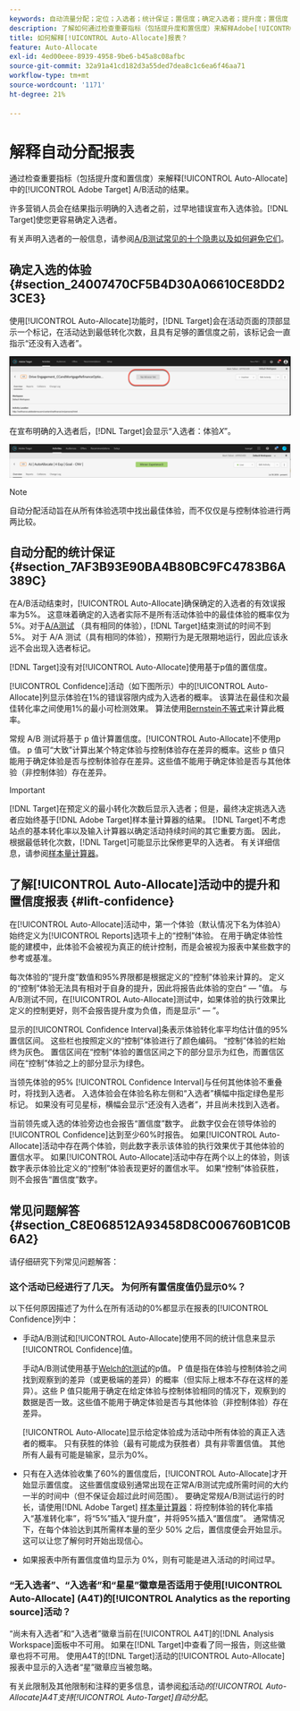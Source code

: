 ```yaml
---
keywords: 自动流量分配；定位；入选者；统计保证；置信度；确定入选者；提升度；置信度；默认；默认体验；自动分配；自动分配
description: 了解如何通过检查重要指标（包括提升度和置信度）来解释Adobe[!UICONTROL Auto-Allocate]中的 [!DNL Target]  A/B活动的结果。
title: 如何解释[!UICONTROL Auto-Allocate]报表？
feature: Auto-Allocate
exl-id: 4ed00eee-8939-4958-9be6-b45a8c08afbc
source-git-commit: 32a91a41cd182d3a55ded7dea8c1c6ea6f46aa71
workflow-type: tm+mt
source-wordcount: '1171'
ht-degree: 21%

---
```


# 解释自动分配报表

通过检查重要指标（包括提升度和置信度）来解释[!UICONTROL Auto-Allocate]中的[!UICONTROL Adobe Target] A/B活动的结果。

许多营销人员会在结果指示明确的入选者之前，过早地错误宣布入选体验。[!DNL Target]使您更容易确定入选者。

有关声明入选者的一般信息，请参阅[A/B测试常见的十个隐患以及如何避免它们](/help/main/c-activities/t-test-ab/common-ab-testing-pitfalls.md)。

## 确定入选的体验 {#section_24007470CF5B4D30A06610CE8DD23CE3}

使用[!UICONTROL Auto-Allocate]功能时，[!DNL Target]会在活动页面的顶部显示一个标记，在活动达到最低转化次数，且具有足够的置信度之前，该标记会一直指示“还没有入选者”。

![“没有入选者”标记](/help/main/c-activities/automated-traffic-allocation/assets/no-winner.png)

在宣布明确的入选者后，[!DNL Target]会显示“入选者：体验&#x200B;*X*”。

![入选者图像](assets/winner.png)

>[!NOTE]
>
>自动分配活动旨在从所有体验选项中找出最佳体验，而不仅仅是与控制体验进行两两比较。

## 自动分配的统计保证 {#section_7AF3B93E90BA4B80BC9FC4783B6A389C}

在A/B活动结束时，[!UICONTROL Auto-Allocate]确保确定的入选者的有效误报率为5%。 这意味着确定的入选者实际不是所有活动体验中的最佳体验的概率仅为 5%。对于[A/A测试](/help/main/c-activities/t-test-ab/aa-testing.md) （具有相同的体验），[!DNL Target]结束测试的时间不到5%。 对于 A/A 测试（具有相同的体验），预期行为是无限期地运行，因此应该永远不会出现入选者标记。

[!DNL Target]没有对[!UICONTROL Auto-Allocate]使用基于p值的置信度。

[!UICONTROL Confidence]活动（如下图所示）中的[!UICONTROL Auto-Allocate]列显示体验在1%的错误容限内成为入选者的概率。 该算法在最佳和次最佳转化率之间使用1%的最小可检测效果。 算法使用[Bernstein不等式](https://en.wikipedia.org/wiki/Bernstein_inequalities_%28probability_theory%29)来计算此概率。

常规 A/B 测试将基于 p 值计算置信度。[!UICONTROL Auto-Allocate]不使用p值。 p 值可“大致”计算出某个特定体验与控制体验存在差异的概率。这些 p 值只能用于确定体验是否与控制体验存在差异。这些值不能用于确定体验是否与其他体验（非控制体验）存在差异。

>[!IMPORTANT]
>
>[!DNL Target]在预定义的最小转化次数后显示入选者；但是，最终决定挑选入选者应始终基于[!DNL Adobe Target]样本量计算器的结果。 [!DNL Target]不考虑站点的基本转化率以及输入计算器以确定活动持续时间的其它重要方面。 因此，根据最低转化次数，[!DNL Target]可能显示比保修更早的入选者。 有关详细信息，请参阅[样本量计算器](/help/main/c-activities/t-test-ab/sample-size-determination.md#section_6B8725BD704C4AFE939EF2A6B6E834E6)。

## 了解[!UICONTROL Auto-Allocate]活动中的提升和置信度报表 {#lift-confidence}

在[!UICONTROL Auto-Allocate]活动中，第一个体验（默认情况下名为体验A）始终定义为[!UICONTROL Reports]选项卡上的“控制”体验。 在用于确定体验性能的建模中，此体验不会被视为真正的统计控制，而是会被视为报表中某些数字的参考或基准。

每次体验的“提升度”数值和95%界限都是根据定义的“控制”体验来计算的。 定义的“控制”体验无法具有相对于自身的提升，因此将报告此体验的空白“ — ”值。 与A/B测试不同，在[!UICONTROL Auto-Allocate]测试中，如果体验的执行效果比定义的控制更好，则不会报告提升度为负值，而是显示“ — ”。

显示的[!UICONTROL Confidence Interval]条表示体验转化率平均估计值的95%置信区间。 这些栏也按照定义的“控制”体验进行了颜色编码。 “控制”体验的栏始终为灰色。 置信区间在“控制”体验的置信区间之下的部分显示为红色，而置信区间在“控制”体验之上的部分显示为绿色。

当领先体验的95% [!UICONTROL Confidence Interval]与任何其他体验不重叠时，将找到入选者。 入选体验会在体验名称左侧和“入选者”横幅中指定绿色星形标记。 如果没有可见星标，横幅会显示“还没有入选者”，并且尚未找到入选者。

当前领先或入选的体验旁边也会报告“置信度”数字。 此数字仅会在领导体验的[!UICONTROL Confidence]达到至少60%时报告。 如果[!UICONTROL Auto-Allocate]活动中存在两个体验，则此数字表示该体验的执行效果优于其他体验的置信水平。 如果[!UICONTROL Auto-Allocate]活动中存在两个以上的体验，则该数字表示体验比定义的“控制”体验表现更好的置信水平。 如果“控制”体验获胜，则不会报告“置信度”数字。

## 常见问题解答 {#section_C8E068512A93458D8C006760B1C0B6A2}

请仔细研究下列常见问题解答：

### 这个活动已经进行了几天。 为何所有置信度值仍显示0%？

以下任何原因描述了为什么在所有活动的0%都显示在报表的[!UICONTROL Confidence]列中：

* 手动A/B测试和[!UICONTROL Auto-Allocate]使用不同的统计信息来显示[!UICONTROL Confidence]值。

  手动A/B测试使用基于[Welch的t测试](https://en.wikipedia.org/wiki/Welch%27s_t-test)的p值。 P 值是指在体验与控制体验之间找到观察到的差异（或更极端的差异）的概率（但实际上根本不存在这样的差异）。这些 P 值只能用于确定在给定体验与控制体验相同的情况下，观察到的数据是否一致。这些值不能用于确定体验是否与其他体验（非控制体验）存在差异。

  [!UICONTROL Auto-Allocate]显示给定体验成为活动中所有体验的真正入选者的概率。 只有获胜的体验（最有可能成为获胜者）具有非零置信值。 其他所有人最有可能是输家，显示为0%。

* 只有在入选体验收集了60%的置信度后，[!UICONTROL Auto-Allocate]才开始显示置信度。 这些置信度级别通常出现在正常A/B测试完成所需时间的大约一半的时间中（但不保证会超过此时间范围）。 要确定常规A/B测试运行的时长，请使用[!DNL Adobe Target] [样本量计算器](/help/main/c-activities/t-test-ab/sample-size-determination.md#section_6B8725BD704C4AFE939EF2A6B6E834E6)：将控制体验的转化率插入“基准转化率”，将“5%”插入“提升度”，并将95%插入“置信度”。 通常情况下，在每个体验达到其所需样本量的至少 50% 之后，置信度便会开始显示。这可以让您了解何时开始出现信心。

* 如果报表中所有置信度值均显示为 0%，则有可能是进入活动的时间过早。

### “无入选者”、“入选者”和“星星”徽章是否适用于使用[!UICONTROL Auto-Allocate] (A4T)的[!UICONTROL Analytics as the reporting source]活动？

“尚未有入选者”和“入选者”徽章当前在[!UICONTROL A4T]的[!DNL Analysis Workspace]面板中不可用。 如果在[!DNL Target]中查看了同一报告，则这些徽章也将不可用。 使用A4T的[!DNL Target]活动的[!UICONTROL Auto-Allocate]报表中显示的入选者“星”徽章应当被忽略。

有关此限制及其他限制和注释的更多信息，请参阅[和](/help/main/c-integrating-target-with-mac/a4t/a4t-at-aa.md#aa)活动&#x200B;*的[!UICONTROL Auto-Allocate]A4T支持[!UICONTROL Auto-Target]自动分配*。


